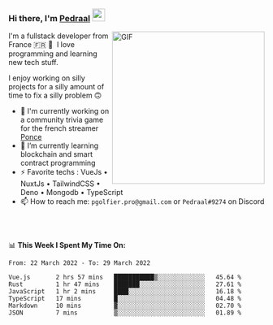 ### Hi there, I'm <a href="https://pedraal.dev" target="_blank">Pedraal</a> <img src="https://media.giphy.com/media/hvRJCLFzcasrR4ia7z/giphy.gif" width="25px">
<img align="right" alt="GIF" src="https://pedraal.dev/avatar.png" width="300" height="300" />

I'm a fullstack developer from France 🇫🇷 🥖 &nbsp;I love programming and learning new
tech stuff.

I enjoy working on silly projects for a silly amount of time to fix a silly problem 🙃

- 🔭  I'm currently working on a community trivia game for the french streamer <a href="https://twitch.tv/ponce" target="_blank">Ponce</a>
- 🌱 I’m currently learning blockchain and smart contract programming
- ⚡ Favorite techs : VueJs &bull; NuxtJs &bull; TailwindCSS &bull; Deno &bull; Mongodb &bull; TypeScript
- 📫 How to reach me: `pgolfier.pro@gmail.com` or `Pedraal#9274` on Discord

<br>
<br>

📊 **This Week I Spent My Time On:**
<!--START_SECTION:waka-->

```text
From: 22 March 2022 - To: 29 March 2022

Vue.js       2 hrs 57 mins   ███████████▒░░░░░░░░░░░░░   45.64 %
Rust         1 hr 47 mins    ███████░░░░░░░░░░░░░░░░░░   27.61 %
JavaScript   1 hr 2 mins     ████░░░░░░░░░░░░░░░░░░░░░   16.18 %
TypeScript   17 mins         █░░░░░░░░░░░░░░░░░░░░░░░░   04.48 %
Markdown     10 mins         ▓░░░░░░░░░░░░░░░░░░░░░░░░   02.70 %
JSON         7 mins          ▒░░░░░░░░░░░░░░░░░░░░░░░░   01.89 %
```

<!--END_SECTION:waka-->
